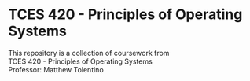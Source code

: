 # TCES 420 - Principles of Operating Systems
This repository is a collection of coursework from <br>
TCES 420 - Principles of Operating Systems <br>
Professor: Matthew Tolentino <br>
